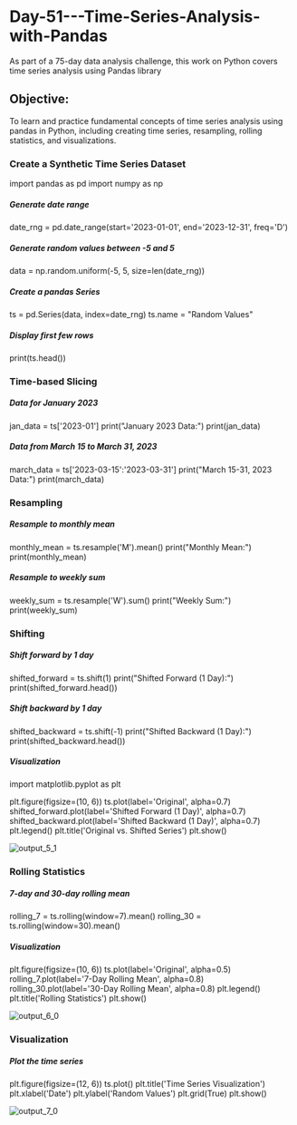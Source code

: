 # Day-51---Time-Series-Analysis-with-Pandas
As part of a 75-day data analysis challenge, this work on Python covers time series analysis using Pandas library

## Objective:

To learn and practice fundamental concepts of time series analysis using pandas in Python, including creating time series, resampling, rolling statistics, and visualizations.

### Create a Synthetic Time Series Dataset

import pandas as pd
import numpy as np

##### Generate date range
date_rng = pd.date_range(start='2023-01-01', end='2023-12-31', freq='D')

##### Generate random values between -5 and 5
data = np.random.uniform(-5, 5, size=len(date_rng))

##### Create a pandas Series
ts = pd.Series(data, index=date_rng)
ts.name = "Random Values"

##### Display first few rows
print(ts.head())


### Time-based Slicing

##### Data for January 2023
jan_data = ts['2023-01']
print("January 2023 Data:")
print(jan_data)

##### Data from March 15 to March 31, 2023
march_data = ts['2023-03-15':'2023-03-31']
print("March 15-31, 2023 Data:")
print(march_data)


### Resampling

##### Resample to monthly mean
monthly_mean = ts.resample('M').mean()
print("Monthly Mean:")
print(monthly_mean)

##### Resample to weekly sum
weekly_sum = ts.resample('W').sum()
print("Weekly Sum:")
print(weekly_sum)


### Shifting

##### Shift forward by 1 day
shifted_forward = ts.shift(1)
print("Shifted Forward (1 Day):")
print(shifted_forward.head())

##### Shift backward by 1 day
shifted_backward = ts.shift(-1)
print("Shifted Backward (1 Day):")
print(shifted_backward.head())

##### Visualization
import matplotlib.pyplot as plt

plt.figure(figsize=(10, 6))
ts.plot(label='Original', alpha=0.7)
shifted_forward.plot(label='Shifted Forward (1 Day)', alpha=0.7)
shifted_backward.plot(label='Shifted Backward (1 Day)', alpha=0.7)
plt.legend()
plt.title('Original vs. Shifted Series')
plt.show()


![output_5_1](https://github.com/user-attachments/assets/d06970f3-f478-4080-96ac-a5e222b39b2d)


### Rolling Statistics

##### 7-day and 30-day rolling mean
rolling_7 = ts.rolling(window=7).mean()
rolling_30 = ts.rolling(window=30).mean()

##### Visualization
plt.figure(figsize=(10, 6))
ts.plot(label='Original', alpha=0.5)
rolling_7.plot(label='7-Day Rolling Mean', alpha=0.8)
rolling_30.plot(label='30-Day Rolling Mean', alpha=0.8)
plt.legend()
plt.title('Rolling Statistics')
plt.show()


![output_6_0](https://github.com/user-attachments/assets/958a4d18-88a6-46bc-a05b-bc9a10ac810f)


### Visualization

##### Plot the time series
plt.figure(figsize=(12, 6))
ts.plot()
plt.title('Time Series Visualization')
plt.xlabel('Date')
plt.ylabel('Random Values')
plt.grid(True)
plt.show()



![output_7_0](https://github.com/user-attachments/assets/2834bd73-4f94-423a-92b8-fdc5fa5db5b2)
